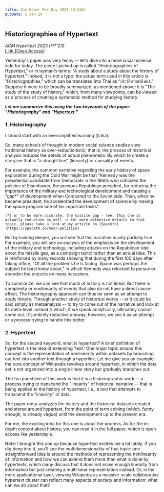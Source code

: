 ```yaml
---
title: One Paper Per Day 2024 (2/366)
pubDate: 2 Jan 24
---
```

## Historiographies of Hypertext

*ACM Hypertext 2023 (HT'23)*\
[Link [Open Access]](https://dl.acm.org/doi/10.1145/3603163.3609038)

Yesterday's paper was very techy -- let's dive into a more social science side for today. The piece I picked up is called "Historiographies of Hypertext," or in layman's terms: "A study about a study about the history of hypertext." Indeed, it is not a typo: the actual term used in this article is "Historiographies," which can be translated into Thai as "ประวัติศาสตร์นิพนธ์." Suppose it were to be broadly summarized, as mentioned above: it is "The study of the study of history," which, from many viewpoints, can be viewed as a process of creating a systematic method for studying history.

***Let me summarize this using the two keywords of the paper: "Historiography" and "Hypertext."***

### 1. Historiography

I should start with an oversimplified warning (haha).

So, many schools of thought in modern social science studies view traditional history as over-reductionistic; that is, the process of historical analysis reduces the details of actual phenomena. By which to create a storyline that is "a straight line" (linearity) or causality of events.

For example, the common narrative regarding the early history of space exploration during the Cold War might be that "Kennedy was the presidential candidate from Democrats in the 1960s who criticized the policies of Eisenhower, the previous Republican president, for reducing the importance of the military and technological development and causing a "gap*" of development when Compared to the Soviet side. Then, when he became president, he accelerated the development of science by making the space program one of his important tasks".

`(*) or to be more accurate, the missile gap - see, this one is actually reductive as well -> for more extensive details in that topic, please take a look at my article on [Spaceth](https://spaceth.co/moon-politics)`

But by looking deeper, you will see that this narrative is only partially true. For example, you will see an analysis of the emphasis on the development of the military and technology, including attacks on the Republican side about the missile gap, as a campaign tactic rather than an actual idea. This is reinforced by many records showing that during the first 100 days after taking office, "Of all the problems he is facing, Space was perhaps the subject he least knew about," in which Kennedy was reluctant to pursue or abandon the projects on many occasions.

To summarize, we can see that much of history is not linear. But there is complexity or nonlinearity of events that also do not have a direct cause-effect. The historiography approach can thus be seen as an attempt to study history. Through another study of historical works -- or it could be said simply as metaanalysis -- to try to come out of the narrative and look at its meta-level instead // which, if we speak analytically, ultimately cannot come out. It's entirely reductive anyway; however, we see it as an attempt or a process trying to handle this better.

### 2. Hypertext

So, for the second keyword, what is hypertext? A brief definition of hypertext is the idea of extending 'text.' One major topic around this concept is the representation of nonlinearity within datasets by branching out text into another text through a hyperlink. Let me give you an example: the core concept of Wikipedia revolves around hypertext, in which the data set is not organized into a single linear story but gradually branches out.

The fun punchline of this work is that it is a historiographic work -- a process trying to transcend the "linearity" of historical narrative -- that is being applied to the history of hypertext, i.e., a tool that attempts to transcend the "linearity" of data.

The paper meta-analyzes the history and the historical datasets created and stored around hypertext,  from the point of term coining (which, funny enough, is already vague) until the development up to the present era.

For me, the exciting idea for this one is about the process. As for the in-depth content about history, you can read it in the full paper, which is open access like yesterday's.

Note: I brought this one up because hypertext excites me a lot lately. If you dig deep into it, you'll see the multidimensionality of that topic: one straightforward idea is around the methods of representing the nonlinearity of information and how we can extend them more than what is done by hypertexts, which many discuss that it does not erase enough linearity from information but just creating a multilinear representation instead. Or, in the more applicational layer, viewing Wikipedia as a massive-scale collaborative hypertext cluster can reflect many aspects of society and information: what can we do about that?